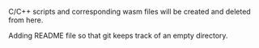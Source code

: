 C/C++ scripts and corresponding wasm files will be created and deleted from here.

Adding README file so that git keeps track of an empty directory.
